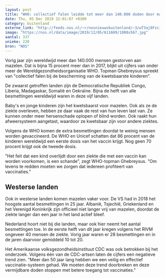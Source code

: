 ```yaml
---
layout: post
title: "WHO: collectief falen leidde tot meer dan 140.000 doden door mazelen"
date: Thu, 05 Dec 2019 22:01:07 +0100
category: buitenland
externe_link: "http://feeds.nos.nl/~r/nosnieuwsbuitenland/~3/wT3aj8FzciE/2313443"
image: "https://nos.nl/data/image/2019/12/05/611609/1008x567.jpg"
aantal: 337
unieke: 220
bron: "NOS"
---
```


<p>Vorig jaar zijn wereldwijd meer dan 140.000 mensen gestorven aan mazelen. Dat is bijna 15 procent meer dan in 2017, blijkt uit cijfers van onder meer de Wereldgezondheidsorganisatie WHO. Topman Ghebreysus spreekt van "collectief falen bij de bescherming van de kwetsbaarste kinderen".</p>
<p>De zwaarst getroffen landen zijn de Democratische Republiek Congo, Liberia, Madagaskar, Somalië en Oekraïne. Bijna de helft van alle besmettingen wereldwijd waren in deze vijf landen.</p>
<p>Baby's en jonge kinderen zijn het kwetsbaarst voor mazelen. Ook als ze de ziekte overleven, hebben ze daar vaak de rest van hun leven last van. Ze kunnen onder meer hersenschade oplopen of blind worden. Ook raakt hun afweersysteem aangetast, waardoor ze kwetsbaar zijn voor andere ziektes.</p>
<p>Volgens de WHO komen de extra besmettingen doordat te weinig mensen worden gevaccineerd. De WHO en Unicef schatten dat 86 procent van de kinderen wereldwijd een eerste dosis van het vaccin krijgt. Nog geen 70 procent krijgt ook de tweede dosis.</p>
<p>"Het feit dat een kind overlijdt door een ziekte die met een vaccin kan worden voorkomen, is een schande", zegt WHO-topman Ghebreysus. "Om levens te redden moeten we zorgen dat iedereen profiteert van vaccinaties."</p>
<h2>Westerse landen</h2>
<p>Ook in westerse landen komen mazelen vaker voor. De VS had in 2018 het hoogste aantal besmettingen in 25 jaar. Albanië, Tsjechië, Griekenland en het Verenigd Koninkrijk zijn officieel niet langer vrij van mazelen, doordat de ziekte langer dan een jaar in het land actief bleef.</p>
<p>Nederland hoort niet bij die landen, maar ook hier neemt het aantal besmettingen toe. In de eerste helft van dit jaar kregen volgens het RIVM ongeveer 40 mensen de ziekte. Vorig jaar waren er 28 besmettingen en in de jaren daarvoor gemiddeld 10 tot 20.</p>
<p>Het Amerikaanse volksgezondheidsinstituut CDC was ook betrokken bij het onderzoek. Volgens één van de CDC-artsen laten de cijfers een negatieve trend zien. "Meer dan 50 jaar lang hebben we een veilig en effectief vaccinatie-systeem gehad. We moeten deze trend doorbreken en deze vermijdbare doden stoppen met betere toegang tot vaccinaties."</p><img src="http://feeds.feedburner.com/~r/nosnieuwsbuitenland/~4/wT3aj8FzciE" height="1" width="1" alt=""/>
